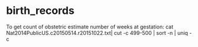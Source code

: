 # birth_records
To get count of obstetric estimate number of weeks at gestation:
cat Nat2014PublicUS.c20150514.r20151022.txt| cut -c 499-500 | sort -n | uniq -c
